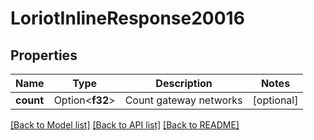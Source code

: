 # LoriotInlineResponse20016

## Properties

Name | Type | Description | Notes
------------ | ------------- | ------------- | -------------
**count** | Option<**f32**> | Count gateway networks | [optional]

[[Back to Model list]](../README.md#documentation-for-models) [[Back to API list]](../README.md#documentation-for-api-endpoints) [[Back to README]](../README.md)


